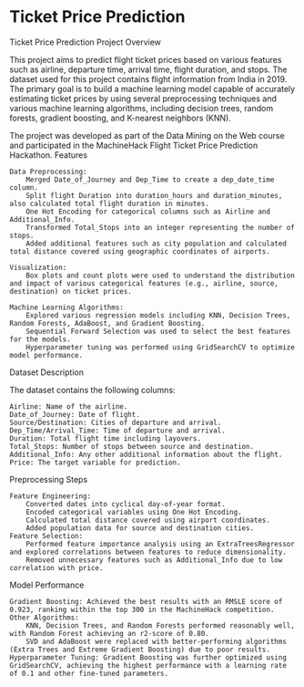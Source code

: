 # Ticket Price Prediction
Ticket Price Prediction
Project Overview

This project aims to predict flight ticket prices based on various features such as airline, departure time, arrival time, flight duration, and stops. The dataset used for this project contains flight information from India in 2019. The primary goal is to build a machine learning model capable of accurately estimating ticket prices by using several preprocessing techniques and various machine learning algorithms, including decision trees, random forests, gradient boosting, and K-nearest neighbors (KNN).

The project was developed as part of the Data Mining on the Web course and participated in the MachineHack Flight Ticket Price Prediction Hackathon.
Features

    Data Preprocessing:
        Merged Date_of_Journey and Dep_Time to create a dep_date_time column.
        Split flight Duration into duration_hours and duration_minutes, also calculated total flight duration in minutes.
        One Hot Encoding for categorical columns such as Airline and Additional_Info.
        Transformed Total_Stops into an integer representing the number of stops.
        Added additional features such as city population and calculated total distance covered using geographic coordinates of airports.

    Visualization:
        Box plots and count plots were used to understand the distribution and impact of various categorical features (e.g., airline, source, destination) on ticket prices.

    Machine Learning Algorithms:
        Explored various regression models including KNN, Decision Trees, Random Forests, AdaBoost, and Gradient Boosting.
        Sequential Forward Selection was used to select the best features for the models.
        Hyperparameter tuning was performed using GridSearchCV to optimize model performance.

Dataset Description

The dataset contains the following columns:

    Airline: Name of the airline.
    Date_of_Journey: Date of flight.
    Source/Destination: Cities of departure and arrival.
    Dep_Time/Arrival_Time: Time of departure and arrival.
    Duration: Total flight time including layovers.
    Total_Stops: Number of stops between source and destination.
    Additional_Info: Any other additional information about the flight.
    Price: The target variable for prediction.

Preprocessing Steps

    Feature Engineering:
        Converted dates into cyclical day-of-year format.
        Encoded categorical variables using One Hot Encoding.
        Calculated total distance covered using airport coordinates.
        Added population data for source and destination cities.
    Feature Selection:
        Performed feature importance analysis using an ExtraTreesRegressor and explored correlations between features to reduce dimensionality.
        Removed unnecessary features such as Additional_Info due to low correlation with price.

Model Performance

    Gradient Boosting: Achieved the best results with an RMSLE score of 0.923, ranking within the top 300 in the MachineHack competition.
    Other Algorithms:
        KNN, Decision Trees, and Random Forests performed reasonably well, with Random Forest achieving an r2-score of 0.80.
        SVD and AdaBoost were replaced with better-performing algorithms (Extra Trees and Extreme Gradient Boosting) due to poor results.
    Hyperparameter Tuning: Gradient Boosting was further optimized using GridSearchCV, achieving the highest performance with a learning rate of 0.1 and other fine-tuned parameters.
